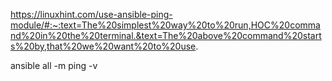 https://linuxhint.com/use-ansible-ping-module/#:~:text=The%20simplest%20way%20to%20run,HOC%20command%20in%20the%20terminal.&text=The%20above%20command%20starts%20by,that%20we%20want%20to%20use.

ansible all -m ping -v